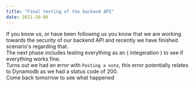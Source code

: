```yaml
---
title: "Final testing of the backend API"
date: 2021-10-06
---
```

If you know us, or have been following us you know that we are working towards the security of our backend API and recently we have finished scenario's regarding that. 
<br>
The next phase includes testing everything as an ( integeration ) to see if everything works fine.
<br>
Turns out we had an error with `Posting a note`, this error potentially relates to Dynamodb as we had a status code of 200.
<br>
Come back tomorrow to see what happened